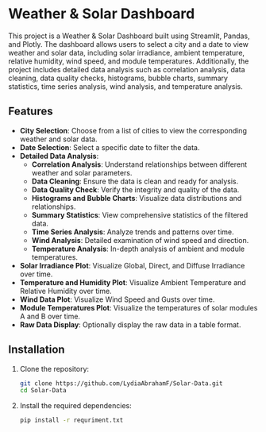 # Weather & Solar Dashboard

This project is a Weather & Solar Dashboard built using Streamlit, Pandas, and Plotly. The dashboard allows users to select a city and a date to view weather and solar data, including solar irradiance, ambient temperature, relative humidity, wind speed, and module temperatures. Additionally, the project includes detailed data analysis such as correlation analysis, data cleaning, data quality checks, histograms, bubble charts, summary statistics, time series analysis, wind analysis, and temperature analysis.

## Features

- **City Selection**: Choose from a list of cities to view the corresponding weather and solar data.
- **Date Selection**: Select a specific date to filter the data.
- **Detailed Data Analysis**:
  - **Correlation Analysis**: Understand relationships between different weather and solar parameters.
  - **Data Cleaning**: Ensure the data is clean and ready for analysis.
  - **Data Quality Check**: Verify the integrity and quality of the data.
  - **Histograms and Bubble Charts**: Visualize data distributions and relationships.
  - **Summary Statistics**: View comprehensive statistics of the filtered data.
  - **Time Series Analysis**: Analyze trends and patterns over time.
  - **Wind Analysis**: Detailed examination of wind speed and direction.
  - **Temperature Analysis**: In-depth analysis of ambient and module temperatures.
- **Solar Irradiance Plot**: Visualize Global, Direct, and Diffuse Irradiance over time.
- **Temperature and Humidity Plot**: Visualize Ambient Temperature and Relative Humidity over time.
- **Wind Data Plot**: Visualize Wind Speed and Gusts over time.
- **Module Temperatures Plot**: Visualize the temperatures of solar modules A and B over time.
- **Raw Data Display**: Optionally display the raw data in a table format.

## Installation

1. Clone the repository:
    ```bash
    git clone https://github.com/LydiaAbrahamF/Solar-Data.git
    cd Solar-Data
    ```

2. Install the required dependencies:
    ```bash
    pip install -r requriment.txt
    ```
